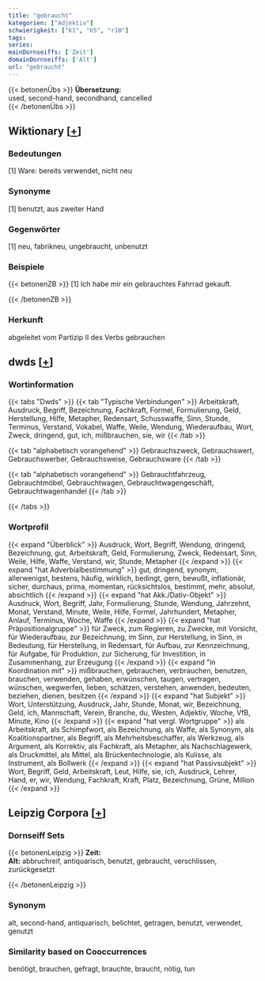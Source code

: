 ```yaml
---
title: "gebraucht"
kategorien: ["Adjektiv"]
schwierigkeit: ["k1", "h5", "r10"]
tags:
series:
mainDornseiffs: ['Zeit']
domainDornseiffs: ['Alt']
url: "gebraucht"
---
```


{{< betonenÜbs >}}
**Übersetzung:**  
used, second-hand, secondhand, cancelled  
{{< /betonenÜbs >}}

## Wiktionary [[+](https://de.wiktionary.org/wiki/gebraucht)]

### Bedeutungen
[1] Ware: bereits verwendet, nicht neu  

### Synonyme
[1] benutzt, aus zweiter Hand  

### Gegenwörter
[1] neu, fabrikneu, ungebraucht, unbenutzt  

### Beispiele
{{< betonenZB >}}
[1] Ich habe mir ein gebrauchtes Fahrrad gekauft.  

{{< /betonenZB >}}
### Herkunft
abgeleitet vom Partizip II des Verbs gebrauchen  



## dwds [[+](https://www.dwds.de/wb/gebraucht)]

### Wortinformation
{{< tabs "Dwds" >}}
{{< tab "Typische Verbindungen" >}}
Arbeitskraft, Ausdruck, Begriff, Bezeichnung, Fachkraft, Formel, Formulierung, Geld, Herstellung, Hilfe, Metapher, Redensart, Schusswaffe, Sinn, Stunde, Terminus, Verstand, Vokabel, Waffe, Weile, Wendung, Wiederaufbau, Wort, Zweck, dringend, gut, ich, mißbrauchen, sie, wir
{{< /tab >}}

{{< tab "alphabetisch vorangehend" >}}
Gebrauchszweck, Gebrauchswert, Gebrauchswerber, Gebrauchsweise, Gebrauchsware
{{< /tab >}}

{{< tab "alphabetisch vorangehend" >}}
Gebrauchtfahrzeug, Gebrauchtmöbel, Gebrauchtwagen, Gebrauchtwagengeschäft, Gebrauchtwagenhandel
{{< /tab >}}

{{< /tabs >}}

### Wortprofil
{{< expand "Überblick" >}} Ausdruck, Wort, Begriff, Wendung, dringend, Bezeichnung, gut, Arbeitskraft, Geld, Formulierung, Zweck, Redensart, Sinn, Weile, Hilfe, Waffe, Verstand, wir, Stunde, Metapher {{< /expand >}}
{{< expand "hat Adverbialbestimmung" >}} gut, dringend, synonym, allerwenigst, bestens, häufig, wirklich, bedingt, gern, bewußt, inflationär, sicher, durchaus, prima, momentan, rücksichtslos, bestimmt, mehr, absolut, absichtlich {{< /expand >}}
{{< expand "hat Akk./Dativ-Objekt" >}} Ausdruck, Wort, Begriff, Jahr, Formulierung, Stunde, Wendung, Jahrzehnt, Monat, Verstand, Minute, Weile, Hilfe, Formel, Jahrhundert, Metapher, Anlauf, Terminus, Woche, Waffe {{< /expand >}}
{{< expand "hat Präpositionalgruppe" >}} für Zweck, zum Regieren, zu Zwecke, mit Vorsicht, für Wiederaufbau, zur Bezeichnung, im Sinn, zur Herstellung, in Sinn, in Bedeutung, für Herstellung, in Redensart, für Aufbau, zur Kennzeichnung, für Aufgabe, für Produktion, zur Sicherung, für Investition, in Zusammenhang, zur Erzeugung {{< /expand >}}
{{< expand "in Koordination mit" >}} mißbrauchen, gebrauchen, verbrauchen, benutzen, brauchen, verwenden, gehaben, erwünschen, taugen, vertragen, wünschen, wegwerfen, lieben, schätzen, verstehen, anwenden, bedeuten, beziehen, dienen, besitzen {{< /expand >}}
{{< expand "hat Subjekt" >}} Wort, Unterstützung, Ausdruck, Jahr, Stunde, Monat, wir, Bezeichnung, Geld, ich, Mannschaft, Verein, Branche, du, Westen, Adjektiv, Woche, VfB, Minute, Kino {{< /expand >}}
{{< expand "hat vergl. Wortgruppe" >}} als Arbeitskraft, als Schimpfwort, als Bezeichnung, als Waffe, als Synonym, als Koalitionspartner, als Begriff, als Mehrheitsbeschaffer, als Werkzeug, als Argument, als Korrektiv, als Fachkraft, als Metapher, als Nachschlagewerk, als Druckmittel, als Mittel, als Brückentechnologie, als Kulisse, als Instrument, als Bollwerk {{< /expand >}}
{{< expand "hat Passivsubjekt" >}} Wort, Begriff, Geld, Arbeitskraft, Leut, Hilfe, sie, ich, Ausdruck, Lehrer, Hand, er, wir, Wendung, Fachkraft, Kraft, Platz, Bezeichnung, Grüne, Million {{< /expand >}}

## Leipzig Corpora [[+](https://corpora.uni-leipzig.de/en/res?word=gebraucht&corpusId=deu_newscrawl-public_2018)]

### Dornseiff Sets
{{< betonenLeipzig >}}
**Zeit:**  
**Alt:** abbruchreif, antiquarisch, benutzt, gebraucht, verschlissen, zurückgesetzt  

{{< /betonenLeipzig >}}

### Synonym
alt, second-hand, antiquarisch, belichtet, getragen, benutzt, verwendet, genutzt


### Similarity based on Cooccurrences
benötigt, brauchen, gefragt, brauchte, braucht, nötig, tun

